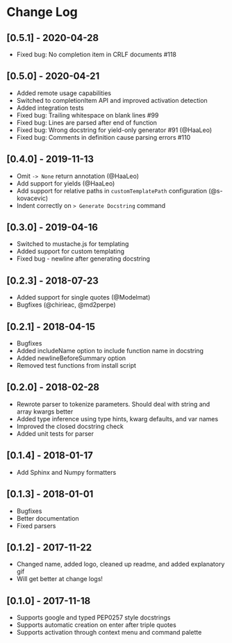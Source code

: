 # Change Log

## [0.5.1] - 2020-04-28

-   Fixed bug: No completion item in CRLF documents #118

## [0.5.0] - 2020-04-21

-   Added remote usage capabilities
-   Switched to completionItem API and improved activation detection
-   Added integration tests
-   Fixed bug: Trailing whitespace on blank lines #99
-   Fixed bug: Lines are parsed after end of function
-   Fixed bug: Wrong docstring for yield-only generator #91 (@HaaLeo)
-   Fixed bug: Comments in definition cause parsing errors #110

## [0.4.0] - 2019-11-13

-   Omit `-> None` return annotation (@HaaLeo)
-   Add support for yields (@HaaLeo)
-   Add support for relative paths in `customTemplatePath` configuration (@s-kovacevic)
-   Indent correctly on `> Generate Docstring` command

## [0.3.0] - 2019-04-16

-   Switched to mustache.js for templating
-   Added support for custom templating
-   Fixed bug - newline after generating docstring

## [0.2.3] - 2018-07-23

-   Added support for single quotes (@Modelmat)
-   Bugfixes (@chirieac, @md2perpe)

## [0.2.1] - 2018-04-15

-   Bugfixes
-   Added includeName option to include function name in docstring
-   Added newlineBeforeSummary option
-   Removed test functions from install script

## [0.2.0] - 2018-02-28

-   Rewrote parser to tokenize parameters. Should deal with string and array kwargs better
-   Added type inference using type hints, kwarg defaults, and var names
-   Improved the closed docstring check
-   Added unit tests for parser

## [0.1.4] - 2018-01-17

-   Add Sphinx and Numpy formatters

## [0.1.3] - 2018-01-01

-   Bugfixes
-   Better documentation
-   Fixed parsers

## [0.1.2] - 2017-11-22

-   Changed name, added logo, cleaned up readme, and added explanatory gif
-   Will get better at change logs!

## [0.1.0] - 2017-11-18

-   Supports google and typed PEP0257 style docstrings
-   Supports automatic creation on enter after triple quotes
-   Supports activation through context menu and command palette
